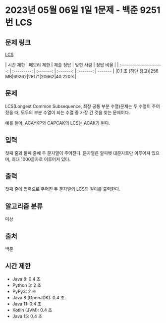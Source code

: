 # 2023년 05월 06일 1일 1문제 - 백준 9251번 LCS

## 문제 링크

[LCS](https://www.acmicpc.net/problem/9251)

|        시간 제한        | 메모리 제한 | 제출 정답 | 맞힌 사람 | 정답 비율 |
| :---------------------: | :---------: | :-------: | :-------: | :-------: | ------- |
|0.1 초 (하단 참고)|256 MB|69262|28171|20662|40.220%|

## 문제

LCS(Longest Common Subsequence, 최장 공통 부분 수열)문제는 두 수열이 주어졌을 때, 모두의 부분 수열이 되는 수열 중 가장 긴 것을 찾는 문제이다.

예를 들어, ACAYKP와 CAPCAK의 LCS는 ACAK가 된다.

## 입력

첫째 줄과 둘째 줄에 두 문자열이 주어진다. 문자열은 알파벳 대문자로만 이루어져 있으며, 최대 1000글자로 이루어져 있다.

## 출력

첫째 줄에 입력으로 주어진 두 문자열의 LCS의 길이를 출력한다.

## 알고리즘 분류

미상

## 출처

백준

## 시간 제한

- Java 8: 0.4 초
- Python 3: 2 초
- PyPy3: 2 초
- Java 8 (OpenJDK): 0.4 초
- Java 11: 0.4 초
- Kotlin (JVM): 0.4 초
- Java 15: 0.4 초
